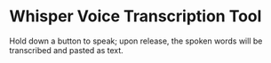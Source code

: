 # Whisper Voice Transcription Tool

Hold down a button to speak; upon release, the spoken words will be transcribed and pasted as text.